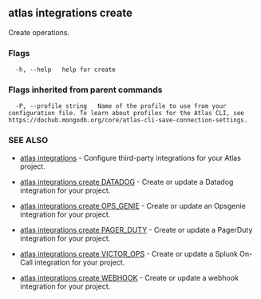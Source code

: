 ## atlas integrations create

Create operations.






### Flags

```
  -h, --help   help for create

```


### Flags inherited from parent commands

```
  -P, --profile string   Name of the profile to use from your configuration file. To learn about profiles for the Atlas CLI, see https://dochub.mongodb.org/core/atlas-cli-save-connection-settings.

```

### SEE ALSO


* [atlas integrations](atlas_integrations.md)	- Configure third-party integrations for your Atlas project.

* [atlas integrations create DATADOG](atlas_integrations_create_DATADOG.md)	- Create or update a Datadog integration for your project.

* [atlas integrations create OPS_GENIE](atlas_integrations_create_OPS_GENIE.md)	- Create or update an Opsgenie integration for your project.

* [atlas integrations create PAGER_DUTY](atlas_integrations_create_PAGER_DUTY.md)	- Create or update a PagerDuty integration for your project.

* [atlas integrations create VICTOR_OPS](atlas_integrations_create_VICTOR_OPS.md)	- Create or update a Splunk On-Call integration for your project.

* [atlas integrations create WEBHOOK](atlas_integrations_create_WEBHOOK.md)	- Create or update a webhook integration for your project.



